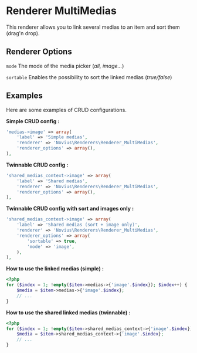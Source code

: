 # Renderer MultiMedias

This renderer allows you to link several medias to an item and sort them (drag'n drop).

## Renderer Options

`mode` The mode of the media picker (_all, image..._)

`sortable` Enables the possibility to sort the linked medias (_true/false_)

## Examples

Here are some examples of CRUD configurations.

__Simple CRUD config :__
```php
'medias->image' => array(
    'label' => 'Simple medias',
    'renderer' => 'Novius\Renderers\Renderer_MultiMedias',
    'renderer_options' => array(),
),
```

__Twinnable CRUD config :__
```php
'shared_medias_context->image' => array(
    'label' => 'Shared medias',
    'renderer' => 'Novius\Renderers\Renderer_MultiMedias',
    'renderer_options' => array(),
),
```

__Twinnable CRUD config with sort and images only :__
```php
'shared_medias_context->image' => array(
    'label' => 'Shared medias (sort + image only)',
    'renderer' => 'Novius\Renderers\Renderer_MultiMedias',
    'renderer_options' => array(
        'sortable' => true,
        'mode' => 'image',
    ),
),
```

__How to use the linked medias (simple) :__

```php
<?php
for ($index = 1; !empty($item->medias->{'image'.$index}); $index++) {
    $media = $item->medias->{'image'.$index};
    // ...
}
```

__How to use the shared linked medias (twinnable) :__

```php
<?php
for ($index = 1; !empty($item->shared_medias_context->{'image'.$index}); $index++) {
    $media = $item->shared_medias_context->{'image'.$index};
    // ...
}
```
